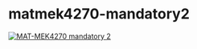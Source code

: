 # matmek4270-mandatory2

[![MAT-MEK4270 mandatory 2](https://github.com/AnnaWojciechowska/matmek4270-mandatory2/actions/workflows/main.yml/badge.svg)](https://github.com/AnnaWojciechowska/matmek4270-mandatory2/actions/workflows/main.yml)